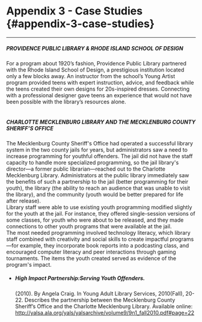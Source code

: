 # Appendix 3 - Case Studies {#appendix-3-case-studies}
________________________________________________________________________________________________

<div class="table-format"><span class="title"><h5>PROVIDENCE PUBLIC LIBRARY & RHODE ISLAND SCHOOL OF DESIGN</h5></span>For a program about 1920’s fashion, Providence Public Library partnered with the Rhode Island School of Design, a prestigious institution located only a few blocks away. An instructor from the school’s Young Artist program provided teens with expert instruction, advice, and feedback while the teens created their own designs for 20s-inspired dresses. Connecting with a professional designer gave teens an experience that would not have been possible with the library’s resources alone.</div>
<br>
<div class="table-format"><span class="title"><h5>CHARLOTTE MECKLENBURG LIBRARY 
AND THE MECKLENBURG COUNTY SHERIFF’S OFFICE</h5></span>The Mecklenburg County Sheriff's Office had operated a successful library system in the two county jails for years, but administrators saw a need to increase programming for youthful offenders. The jail did not have the staff capacity to handle more specialized programming, so the jail library's director—a former public librarian—reached out to the Charlotte Mecklenburg Library. Administrators at the public library immediately saw the benefits of such a partnership to the jail (better programming for their youth), the library (the ability to reach an audience that was unable to visit the library), and the community (youth would be better prepared for life after release). <br>
Library staff were able to use existing youth programming modified slightly for the youth at the jail. For instance, they offered single-session versions of some classes, for youth who were about to be released, and they made connections to other youth programs that were available at the jail. <br>
The most needed programming involved technology literacy, which library staff combined with creativity and social skills to create impactful programs—for example, they incorporate book reports into a podcasting class, and encouraged computer literacy and peer interactions through gaming tournaments. The items the youth created served as evidence of the program's impact.<ul><li><h5>High Impact Partnership:Serving Youth Offenders.</h5> (2010). By Angela Craig. In Young Adult Library Services, 2010(Fall), 20-22. Describes the partnership between the Mecklenburg County Sheriff’s Office and the Charlotte Mecklenburg Library. Available online: <br><a href="http://yalsa.ala.org/yals/yalsarchive/volume9/9n1_fall2010.pdf#page=22">http://yalsa.ala.org/yals/yalsarchive/volume9/9n1_fall2010.pdf#page=22</a></li></ul>
</div>
<br>

